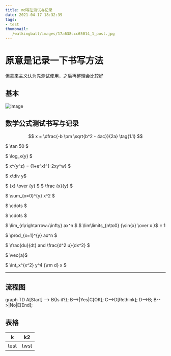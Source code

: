 ```yaml
---
title: md写法测试与记录
date: 2021-04-17 18:32:39
tags:
- test
thumbnail:
   /walkingball/images/17a638ccc65014_1_post.jpg
---
```

# 原意是记录一下书写方法

但拿来主义认为先测试使用，之后再整理会比较好

## 基本

![image](/walkingball/images/17a638ccc65014_1_post.jpg)

## 数学公式测试书写与记录

$$ x = \dfrac{-b \pm \sqrt{b^2 - 4ac}}{2a} \tag{1.1} $$

$ \tan 50 $

$ \log_x{y} $

$ x^{y^z} = (1+e^x)^{-2xy^w} $

$ x\div y$

$ {x} \over {y} $
$ \frac {x}{y} $

$ \sum_{x=0}^{y} x^2 $

$ \cdots $

$ \cdots $

$ \lim_{n\rightarrow+\infty} ax^n $
$ \lim\limits_{n\to0} {\sin{x} \over x }$ = 1

$ \prod_{x=1}^{y} ax^n $

$ \frac{du}{dt} and \frac{d^2 u}{dx^2} $

$ \vec{a}$

$ \int_x^{x^2} y^4 {\rm d} x $

---------------

## 流程图

graph TD
    A[Start] --> B{Is it?};
    B-->|Yes|C[OK];
    C-->D[Rethink];
    D-->B;
    B-->|No|E[End];

## 表格

| k | k2 |
|---|---|
| test | twst|